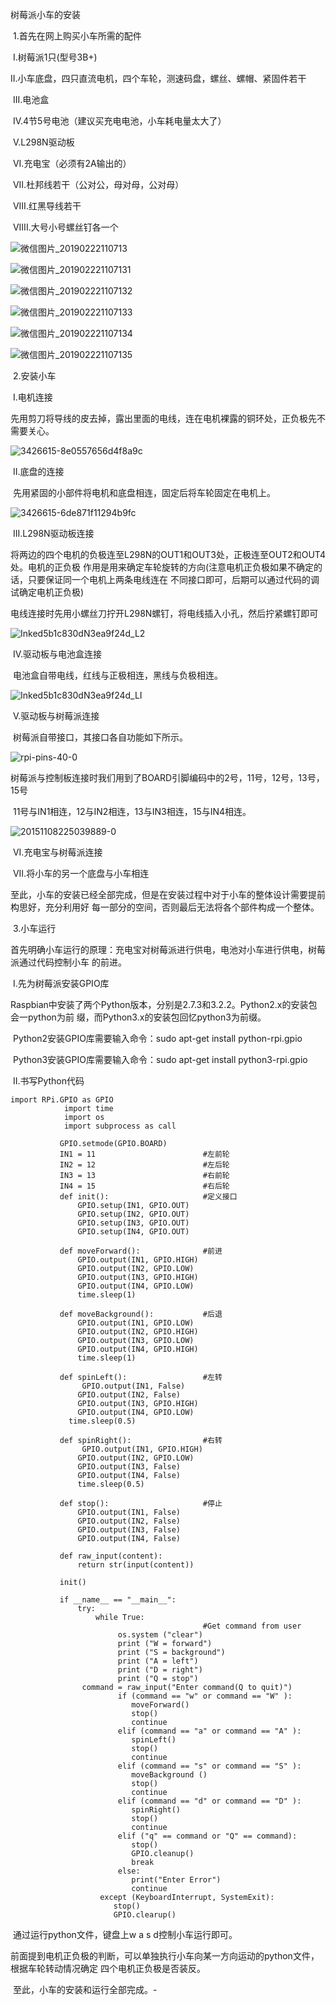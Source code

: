 树莓派小车的安装

​	1.首先在网上购买小车所需的配件

​		I.树莓派1只(型号3B+)

​		II.小车底盘，四只直流电机，四个车轮，测速码盘，螺丝、螺帽、紧固件若干

​		III.电池盒

​                IV.4节5号电池（建议买充电电池，小车耗电量太大了）

​		V.L298N驱动板

​		VI.充电宝（必须有2A输出的）

​		VII.杜邦线若干（公对公，母对母，公对母）

​		VIII.红黑导线若干

​		VIIII.大号小号螺丝钉各一个



![微信图片_20190222110713](assets/微信图片_20190222110713.jpg)

![微信图片_201902221107131](assets/微信图片_201902221107131.jpg)

![微信图片_201902221107132](assets/微信图片_201902221107132.jpg)

![微信图片_201902221107133](assets/微信图片_201902221107133.jpg)

![微信图片_201902221107134](assets/微信图片_201902221107134.jpg)

![微信图片_201902221107135](assets/微信图片_201902221107135.jpg)

​	2.安装小车

​		I.电机连接

​			先用剪刀将导线的皮去掉，露出里面的电线，连在电机裸露的铜环处，正负极先不需要关心。

![3426615-8e0557656d4f8a9c](assets/3426615-8e0557656d4f8a9c.jpg)

​		II.底盘的连接

​			先用紧固的小部件将电机和底盘相连，固定后将车轮固定在电机上。

![3426615-6de871f11294b9fc](assets/3426615-6de871f11294b9fc.jpg)

​		III.L298N驱动板连接

​			将两边的四个电机的负极连至L298N的OUT1和OUT3处，正极连至OUT2和OUT4处。电机的正负极		作用是用来确定车轮旋转的方向(注意电机正负极如果不确定的话，只要保证同一个电机上两条电线连在		不同接口即可，后期可以通过代码的调试确定电机正负极)

​			电线连接时先用小螺丝刀拧开L298N螺钉，将电线插入小孔，然后拧紧螺钉即可

![Inked5b1c830dN3ea9f24d_L2](assets/Inked5b1c830dN3ea9f24d_L2.jpg)

​		IV.驱动板与电池盒连接

​			电池盒自带电线，红线与正极相连，黑线与负极相连。

![Inked5b1c830dN3ea9f24d_LI](assets/Inked5b1c830dN3ea9f24d_LI.jpg)

​		V.驱动板与树莓派连接

​			树莓派自带接口，其接口各自功能如下所示。

![rpi-pins-40-0](assets/rpi-pins-40-0.png)

​			树莓派与控制板连接时我们用到了BOARD引脚编码中的2号，11号，12号，13号，15号

​		11号与IN1相连，12与IN2相连，13与IN3相连，15与IN4相连。

![20151108225039889-0](assets/20151108225039889-0.jpg)

​		VI.充电宝与树莓派连接

​		VII.将小车的另一个底盘与小车相连

​		至此，小车的安装已经全部完成，但是在安装过程中对于小车的整体设计需要提前构思好，充分利用好	每一部分的空间，否则最后无法将各个部件构成一个整体。

​	3.小车运行

​		首先明确小车运行的原理：充电宝对树莓派进行供电，电池对小车进行供电，树莓派通过代码控制小车	的前进。

​		I.先为树莓派安装GPIO库

​			Raspbian中安装了两个Python版本，分别是2.7.3和3.2.2。Python2.x的安装包会一python为前		缀，而Python3.x的安装包回忆python3为前缀。	

​			Python2安装GPIO库需要输入命令：sudo apt-get install python-rpi.gpio

​			Python3安装GPIO库需要输入命令：sudo apt-get install python3-rpi.gpio

​		II.书写Python代码

	import RPi.GPIO as GPIO
				import time
				import os
				import subprocess as call
	
	​			GPIO.setmode(GPIO.BOARD)
	​			IN1 = 11   						#左前轮
	​			IN2 = 12   						#左后轮
	​			IN3 = 13   						#右前轮
	​			IN4 = 15   						#右后轮
	​			def init():  					#定义接口
	​    			GPIO.setup(IN1, GPIO.OUT)
	​    			GPIO.setup(IN2, GPIO.OUT)
	​    			GPIO.setup(IN3, GPIO.OUT)
	​    			GPIO.setup(IN4, GPIO.OUT)
	
	​			def moveForward():  			#前进
	​    			GPIO.output(IN1, GPIO.HIGH)         
	​    			GPIO.output(IN2, GPIO.LOW)          
	​    			GPIO.output(IN3, GPIO.HIGH)
	​    			GPIO.output(IN4, GPIO.LOW)
	​    			time.sleep(1)
	
	​			def moveBackground(): 			#后退
	​    			GPIO.output(IN1, GPIO.LOW)
	​    			GPIO.output(IN2, GPIO.HIGH)
	​    			GPIO.output(IN3, GPIO.LOW)          
	​    			GPIO.output(IN4, GPIO.HIGH)
	​    			time.sleep(1)
	
	​			def spinLeft():     			#左转
	   			 	GPIO.output(IN1, False)        
	​    			GPIO.output(IN2, False)
	​    			GPIO.output(IN3, GPIO.HIGH)
	​    			GPIO.output(IN4, GPIO.LOW)
	   			 time.sleep(0.5)
	
	​			def spinRight():    			#右转
	   			 	GPIO.output(IN1, GPIO.HIGH)
	​    			GPIO.output(IN2, GPIO.LOW)          
	​    			GPIO.output(IN3, False)
	​    			GPIO.output(IN4, False)
	​    			time.sleep(0.5)
	
	​			def stop():         			#停止
	​    			GPIO.output(IN1, False)
	​    			GPIO.output(IN2, False)          
	​    			GPIO.output(IN3, False)
	​    			GPIO.output(IN4, False)
	
	​			def raw_input(content):
	​    			return str(input(content))
	
	​			init()
	
	​			if __name__ == "__main__":
	​    			try:
	​        			while True:  
	​           			 					#Get command from user
	​           			 os.system ("clear")
	​           			 print ("W = forward")
	​            			 print ("S = background")
	​           			 print ("A = left")
	​           			 print ("D = right")
	​           			 print ("Q = stop")
	​				 command = raw_input("Enter command(Q to quit)")
							if (command == "w" or command == "W" ):
	​							moveForward()
	​							stop()
	​							continue
							elif (command == "a" or command == "A" ):
	​							spinLeft()
	​							stop()
	​							continue
							elif (command == "s" or command == "S" ):
	​							moveBackground ()
	​	 						stop()
	​	 						continue
							elif (command == "d" or command == "D" ):
	​							spinRight()
	​							stop()
	​							continue
							elif ("q" == command or "Q" == command):
	​							stop()
	​							GPIO.cleanup()
	​							break
							else:
	​	 						print("Enter Error")
	​							continue
						except (KeyboardInterrupt, SystemExit):
	​						stop()
	​	 					GPIO.clearup()

​		通过运行python文件，键盘上w a s d控制小车运行即可。

​		前面提到电机正负极的判断，可以单独执行小车向某一方向运动的python文件，根据车轮转动情况确定	四个电机正负极是否装反。

​		至此，小车的安装和运行全部完成。-